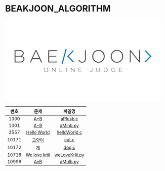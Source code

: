 # BEAKJOON_ALGORITHM

![Alt text](/beakjoonImg.png)

|번호|문제|파일명|
|:---:|:---:|:---:|
|1000|[A+B](https://www.acmicpc.net/problem/1000)|[aPlusb.c](https://github.com/SHINYOUNGAHN/BEAKJOON_ALGORITHM/blob/main/aPlusb.c)|
|1001|[A-B](https://www.acmicpc.net/problem/1001)|[aMinb.py](https://github.com/SHINYOUNGAHN/BEAKJOON_ALGORITHM/blob/main/aMinb.py)|
|2557|[Hello World](https://www.acmicpc.net/problem/2557)|[helloWorld.c](https://github.com/SHINYOUNGAHN/BEAKJOON_ALGORITHM/blob/main/helloWorld.c)|
|10171|[고양이](https://www.acmicpc.net/problem/10171)|[cat.c](https://github.com/SHINYOUNGAHN/BEAKJOON_ALGORITHM/blob/main/cat.c)|
|10172|[개](https://www.acmicpc.net/problem/10172)|[dog.c](https://github.com/SHINYOUNGAHN/BEAKJOON_ALGORITHM/blob/main/dog.c)|
|10718|[We love kriii](https://www.acmicpc.net/problem/10718)|[weLoveKriii.py](https://github.com/SHINYOUNGAHN/BEAKJOON_ALGORITHM/blob/main/weLoveKriii.py)|
|10998|[AxB](https://www.acmicpc.net/problem/10998)|[aMulb.py](https://github.com/SHINYOUNGAHN/BEAKJOON_ALGORITHM/blob/master/aMulb.py)|
